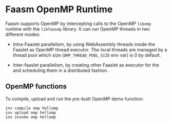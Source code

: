 # Faasm OpenMP Runtime

Faasm supports OpenMP by intercepting calls to the OpenMP `libomp` runtime with
the `libfaasmp` library. It can run OpenMP threads in two different modes:

- Intra-Faaslet parallelism, by using WebAssembly threads inside the Faaslet
as OpenMP thread executor. The local threads are managed by a thread pool
which size (`OMP_THREAD_POOL_SIZE` env var) is 0 by default.

- Inter-faaslet parallelism, by creating other Faaslet as executor for the
and scheduling them in a distributed fashion.

## OpenMP functions

To compile, upload and run the pre-built OpenMP demo function:

```
inv compile omp hellomp
inv upload omp hellomp
inv invoke omp hellomp
```

